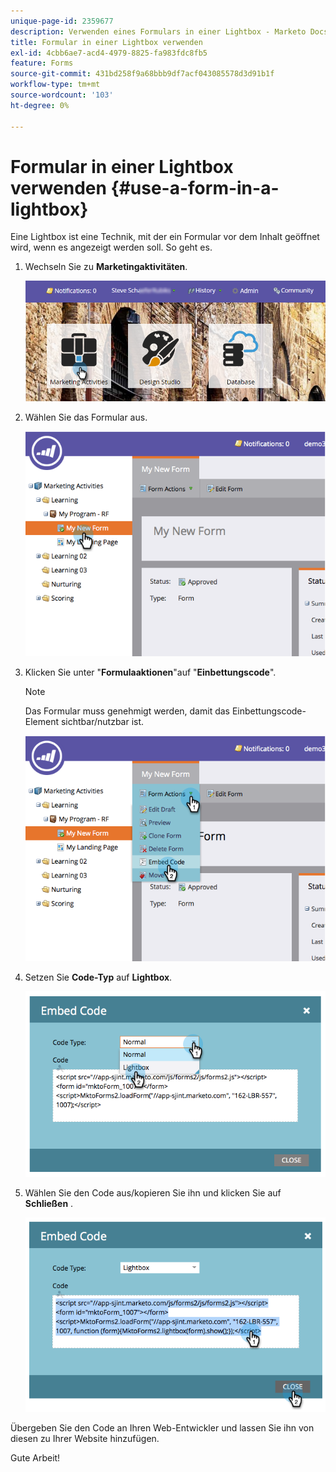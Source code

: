 ```yaml
---
unique-page-id: 2359677
description: Verwenden eines Formulars in einer Lightbox - Marketo Docs - Produktdokumentation
title: Formular in einer Lightbox verwenden
exl-id: 4cbb6ae7-acd4-4979-8825-fa983fdc8fb5
feature: Forms
source-git-commit: 431bd258f9a68bbb9df7acf043085578d3d91b1f
workflow-type: tm+mt
source-wordcount: '103'
ht-degree: 0%

---
```


# Formular in einer Lightbox verwenden {#use-a-form-in-a-lightbox}

Eine Lightbox ist eine Technik, mit der ein Formular vor dem Inhalt geöffnet wird, wenn es angezeigt werden soll. So geht es.

1. Wechseln Sie zu **Marketingaktivitäten**.

   ![](assets/login-marketing-activities-8.png)

1. Wählen Sie das Formular aus.

   ![](assets/image2014-9-15-14-3a32-3a15.png)

1. Klicken Sie unter &quot;**Formulaaktionen**&quot;auf &quot;**Einbettungscode**&quot;.

   >[!NOTE]
   >
   >Das Formular muss genehmigt werden, damit das Einbettungscode-Element sichtbar/nutzbar ist.

   ![](assets/image2014-9-15-14-3a32-3a24.png)

1. Setzen Sie **Code-Typ** auf **Lightbox**.

   ![](assets/image2014-9-15-14-3a32-3a31.png)

1. Wählen Sie den Code aus/kopieren Sie ihn und klicken Sie auf **Schließen** .

   ![](assets/image2014-9-15-14-3a32-3a39.png)

Übergeben Sie den Code an Ihren Web-Entwickler und lassen Sie ihn von diesen zu Ihrer Website hinzufügen.

Gute Arbeit!
